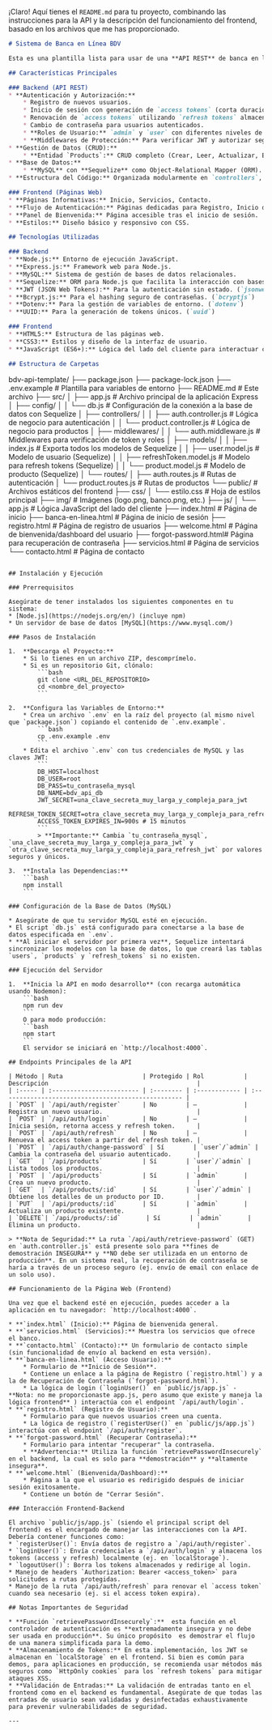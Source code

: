¡Claro\! Aquí tienes el `README.md` para tu proyecto, combinando las instrucciones para la API y la descripción del funcionamiento del frontend, basado en los archivos que me has proporcionado.

```markdown
# Sistema de Banca en Línea BDV

Esta es una plantilla lista para usar de una **API REST** de banca en línea, desarrollada con **Node.js y Express**, que incluye un robusto sistema de **autenticación JWT con refresh tokens**, gestión de roles de usuario, y un CRUD completo para la entidad `products`. Se integra con una base de datos **MySQL** utilizando **Sequelize** como ORM, y cuenta con un frontend básico para demostrar las funcionalidades de autenticación y navegación.

## Características Principales

### Backend (API REST)
* **Autenticación y Autorización:**
    * Registro de nuevos usuarios.
    * Inicio de sesión con generación de `access tokens` (corta duración) y `refresh tokens` (larga duración).
    * Renovación de `access tokens` utilizando `refresh tokens` almacenados en la base de datos.
    * Cambio de contraseña para usuarios autenticados.
    * **Roles de Usuario:** `admin` y `user` con diferentes niveles de acceso.
    * **Middlewares de Protección:** Para verificar JWT y autorizar según el rol.
* **Gestión de Datos (CRUD):**
    * **Entidad `Products`:** CRUD completo (Crear, Leer, Actualizar, Eliminar) protegido por autenticación y roles.
* **Base de Datos:**
    * **MySQL** con **Sequelize** como Object-Relational Mapper (ORM).
* **Estructura del Código:** Organizada modularmente en `controllers`, `routes`, `middlewares`, `models` y `config`.

### Frontend (Páginas Web)
* **Páginas Informativas:** Inicio, Servicios, Contacto.
* **Flujo de Autenticación:** Páginas dedicadas para Registro, Inicio de Sesión y Recuperación de Contraseña (demo).
* **Panel de Bienvenida:** Página accesible tras el inicio de sesión.
* **Estilos:** Diseño básico y responsivo con CSS.

## Tecnologías Utilizadas

### Backend
* **Node.js:** Entorno de ejecución JavaScript.
* **Express.js:** Framework web para Node.js.
* **MySQL:** Sistema de gestión de bases de datos relacionales.
* **Sequelize:** ORM para Node.js que facilita la interacción con bases de datos relacionales.
* **JWT (JSON Web Tokens):** Para la autenticación sin estado. (`jsonwebtoken`)
* **Bcrypt.js:** Para el hashing seguro de contraseñas. (`bcryptjs`)
* **Dotenv:** Para la gestión de variables de entorno. (`dotenv`)
* **UUID:** Para la generación de tokens únicos. (`uuid`)

### Frontend
* **HTML5:** Estructura de las páginas web.
* **CSS3:** Estilos y diseño de la interfaz de usuario.
* **JavaScript (ES6+):** Lógica del lado del cliente para interactuar con la API (usando `fetch`).

## Estructura de Carpetas

```

bdv-api-template/
├── package.json
├── package-lock.json
├── .env.example          \# Plantilla para variables de entorno
├── README.md             \# Este archivo
├── src/
│   ├── app.js            \# Archivo principal de la aplicación Express
│   ├── config/
│   │   └── db.js         \# Configuración de la conexión a la base de datos con Sequelize
│   ├── controllers/
│   │   ├── auth.controller.js  \# Lógica de negocio para autenticación
│   │   └── product.controller.js \# Lógica de negocio para productos
│   ├── middlewares/
│   │   └── auth.middleware.js  \# Middlewares para verificación de token y roles
│   ├── models/
│   │   ├── index.js            \# Exporta todos los modelos de Sequelize
│   │   ├── user.model.js       \# Modelo de usuario (Sequelize)
│   │   ├── refreshToken.model.js \# Modelo para refresh tokens (Sequelize)
│   │   └── product.model.js    \# Modelo de producto (Sequelize)
│   └── routes/
│       ├── auth.routes.js      \# Rutas de autenticación
│       └── product.routes.js   \# Rutas de productos
└── public/                 \# Archivos estáticos del frontend
├── css/
│   └── estilo.css      \# Hoja de estilos principal
├── img/                \# Imágenes (logo.png, banco.png, etc.)
├── js/
│   └── app.js          \# Lógica JavaScript del lado del cliente
├── index.html          \# Página de inicio
├── banca-en-linea.html \# Página de inicio de sesión
├── registro.html       \# Página de registro de usuarios
├── welcome.html        \# Página de bienvenida/dashboard del usuario
├── forgot-password.html\# Página para recuperación de contraseña
├── servicios.html      \# Página de servicios
└── contacto.html       \# Página de contacto

````

## Instalación y Ejecución

### Prerrequisitos

Asegúrate de tener instalados los siguientes componentes en tu sistema:
* [Node.js](https://nodejs.org/en/) (incluye npm)
* Un servidor de base de datos [MySQL](https://www.mysql.com/)

### Pasos de Instalación

1.  **Descarga el Proyecto:**
    * Si lo tienes en un archivo ZIP, descomprímelo.
    * Si es un repositorio Git, clónalo:
        ```bash
        git clone <URL_DEL_REPOSITORIO>
        cd <nombre_del_proyecto>
        ```

2.  **Configura las Variables de Entorno:**
    * Crea un archivo `.env` en la raíz del proyecto (al mismo nivel que `package.json`) copiando el contenido de `.env.example`.
        ```bash
        cp .env.example .env
        ```
    * Edita el archivo `.env` con tus credenciales de MySQL y las claves JWT:
        ```
        DB_HOST=localhost
        DB_USER=root
        DB_PASS=tu_contraseña_mysql
        DB_NAME=bdv_api_db
        JWT_SECRET=una_clave_secreta_muy_larga_y_compleja_para_jwt
        REFRESH_TOKEN_SECRET=otra_clave_secreta_muy_larga_y_compleja_para_refresh_jwt
        ACCESS_TOKEN_EXPIRES_IN=900s # 15 minutos
        ```
        > **Importante:** Cambia `tu_contraseña_mysql`, `una_clave_secreta_muy_larga_y_compleja_para_jwt` y `otra_clave_secreta_muy_larga_y_compleja_para_refresh_jwt` por valores seguros y únicos.

3.  **Instala las Dependencias:**
    ```bash
    npm install
    ```

### Configuración de la Base de Datos (MySQL)

* Asegúrate de que tu servidor MySQL esté en ejecución.
* El script `db.js` está configurado para conectarse a la base de datos especificada en `.env`.
* **Al iniciar el servidor por primera vez**, Sequelize intentará sincronizar los modelos con la base de datos, lo que creará las tablas `users`, `products` y `refresh_tokens` si no existen.

### Ejecución del Servidor

1.  **Inicia la API en modo desarrollo** (con recarga automática usando Nodemon):
    ```bash
    npm run dev
    ```
    O para modo producción:
    ```bash
    npm start
    ```
    El servidor se iniciará en `http://localhost:4000`.

## Endpoints Principales de la API

| Método | Ruta                      | Protegido | Rol           | Descripción                                         |
| :----- | :------------------------ | :-------- | :------------ | :-------------------------------------------------- |
| `POST` | `/api/auth/register`      | No        | —             | Registra un nuevo usuario.                          |
| `POST` | `/api/auth/login`         | No        | —             | Inicia sesión, retorna access y refresh token.      |
| `POST` | `/api/auth/refresh`       | No        | —             | Renueva el access token a partir del refresh token. |
| `POST` | `/api/auth/change-password` | Sí        | `user`/`admin` | Cambia la contraseña del usuario autenticado.       |
| `GET`  | `/api/products`           | Sí        | `user`/`admin` | Lista todos los productos.                          |
| `POST` | `/api/products`           | Sí        | `admin`       | Crea un nuevo producto.                             |
| `GET`  | `/api/products/:id`       | Sí        | `user`/`admin` | Obtiene los detalles de un producto por ID.         |
| `PUT`  | `/api/products/:id`       | Sí        | `admin`       | Actualiza un producto existente.                    |
| `DELETE`| `/api/products/:id`       | Sí        | `admin`       | Elimina un producto.                                |

> **Nota de Seguridad:** La ruta `/api/auth/retrieve-password` (GET) en `auth.controller.js` está presente solo para **fines de demostración INSEGURA** y **NO debe ser utilizada en un entorno de producción**. En un sistema real, la recuperación de contraseña se haría a través de un proceso seguro (ej. envío de email con enlace de un solo uso).

## Funcionamiento de la Página Web (Frontend)

Una vez que el backend esté en ejecución, puedes acceder a la aplicación en tu navegador: `http://localhost:4000`.

* **`index.html` (Inicio):** Página de bienvenida general.
* **`servicios.html` (Servicios):** Muestra los servicios que ofrece el banco.
* **`contacto.html` (Contacto):** Un formulario de contacto simple (sin funcionalidad de envío al backend en esta versión).
* **`banca-en-linea.html` (Acceso Usuario):**
    * Formulario de **Inicio de Sesión**.
    * Contiene un enlace a la página de Registro (`registro.html`) y a la de Recuperación de Contraseña (`forgot-password.html`).
    * La lógica de login (`loginUser()` en `public/js/app.js` - **Nota: no me proporcionaste app.js, pero asumo que existe y maneja la lógica frontend** ) interactúa con el endpoint `/api/auth/login`.
* **`registro.html` (Registro de Usuario):**
    * Formulario para que nuevos usuarios creen una cuenta.
    * La lógica de registro (`registerUser()` en `public/js/app.js`) interactúa con el endpoint `/api/auth/register`.
* **`forgot-password.html` (Recuperar Contraseña):**
    * Formulario para intentar "recuperar" la contraseña.
    * **Advertencia:** Utiliza la función `retrievePasswordInsecurely` en el backend, la cual es solo para **demostración** y **altamente insegura**.
* **`welcome.html` (Bienvenida/Dashboard):**
    * Página a la que el usuario es redirigido después de iniciar sesión exitosamente.
    * Contiene un botón de "Cerrar Sesión".

### Interacción Frontend-Backend

El archivo `public/js/app.js` (siendo el principal script del frontend) es el encargado de manejar las interacciones con la API. Debería contener funciones como:
* `registerUser()`: Envía datos de registro a `/api/auth/register`.
* `loginUser()`: Envía credenciales a `/api/auth/login` y almacena los tokens (access y refresh) localmente (ej. en `localStorage`).
* `logoutUser()`: Borra los tokens almacenados y redirige al login.
* Manejo de headers `Authorization: Bearer <access_token>` para solicitudes a rutas protegidas.
* Manejo de la ruta `/api/auth/refresh` para renovar el `access token` cuando sea necesario (ej. si el access token expira).

## Notas Importantes de Seguridad

* **Función `retrievePasswordInsecurely`:**  esta función en el controlador de autenticación es **extremadamente insegura y no debe ser usada en producción**. Su único propósito  es demostrar el flujo de una manera simplificada para la demo.
* **Almacenamiento de Tokens:** En esta implementación, los JWT se almacenan en `localStorage` en el frontend. Si bien es común para demos, para aplicaciones en producción, se recomienda usar métodos más seguros como `HttpOnly cookies` para los `refresh tokens` para mitigar ataques XSS.
* **Validación de Entradas:** La validación de entradas tanto en el frontend como en el backend es fundamental. Asegúrate de que todas las entradas de usuario sean validadas y desinfectadas exhaustivamente para prevenir vulnerabilidades de seguridad.

---

